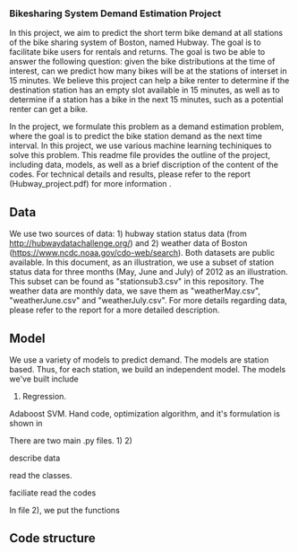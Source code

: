 ### Bikesharing System Demand Estimation Project

In this project, we aim to predict the short term bike demand at all stations of the bike sharing system of Boston, named Hubway. The goal is to facilitate bike users for rentals and returns. The goal is two be able to answer the following question: given the bike distributions at the time of interest, can we predict how many bikes will be at the stations of interset in 15 minutes. We believe this project can help a bike renter to determine if the destination station has an empty slot available in 15 minutes, as well as to determine if a station has a bike in the next 15 minutes, such as a potential renter can get a bike.

In the project, we formulate this problem as a demand estimation problem, where the goal is to predict the bike station demand as the next time interval. In this project, we use various machine learning techiniques to solve this problem. This readme file provides the outline of the project, including data, models, as well as a brief discription of the content of the codes. For technical details and results, please refer to the report (Hubway_project.pdf) for more information .  

## Data
We use two sources of data: 1) hubway station status data (from http://hubwaydatachallenge.org/) and 2) weather data of Boston (https://www.ncdc.noaa.gov/cdo-web/search). Both datasets are public available. In this document, as an illustration, we use a subset of station status data for three months (May, June and July) of 2012 as an illustration. This subset can be found as "stationsub3.csv" in this repository. The weather data are monthly data, we save them as "weatherMay.csv", "weatherJune.csv" and "weatherJuly.csv". For more details regarding data, please refer to the report for a more detailed description.

## Model

We use a variety of models to predict demand. The models are station based. Thus, for each station, we build an independent model. The models we've built include 

1) Regression.

Adaboost SVM. Hand code, optimization algorithm, and it's formulation is shown in

There are two main .py files. 1) 2)

describe data

read the classes.

faciliate read the codes

In file 2), we put the functions

## Code structure
